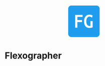 <div align="center" style="padding: 30px 0 0 0">
<img src="./logo.png" width="100" >
</div>

# Flexographer


